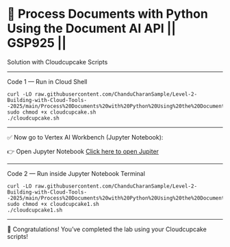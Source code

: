 # 🚀 Process Documents with Python Using the Document AI API || GSP925 ||

Solution with Cloudcupcake Scripts

---

Code 1 — Run in Cloud Shell


```
curl -LO raw.githubusercontent.com/ChanduCharanSample/Level-2-Building-with-Cloud-Tools--2025/main/Process%20Documents%20with%20Python%20Using%20the%20Document%20AI%20API/cloudcupcake.sh
sudo chmod +x cloudcupcake.sh
./cloudcupcake.sh

```
---

✅ Now go to Vertex AI Workbench (Jupyter Notebook):

👉 Open Jupyter Notebook  [Click here to open Jupiter](https://console.cloud.google.com/vertex-ai/workbench?)  

---
Code 2 — Run inside Jupyter Notebook Terminal

```
curl -LO raw.githubusercontent.com/ChanduCharanSample/Level-2-Building-with-Cloud-Tools--2025/main/Process%20Documents%20with%20Python%20Using%20the%20Document%20AI%20API/cloudcupcake1.sh
sudo chmod +x cloudcupcake1.sh
./cloudcupcake1.sh

```
---

🎉 Congratulations! You’ve completed the lab using your Cloudcupcake scripts!
